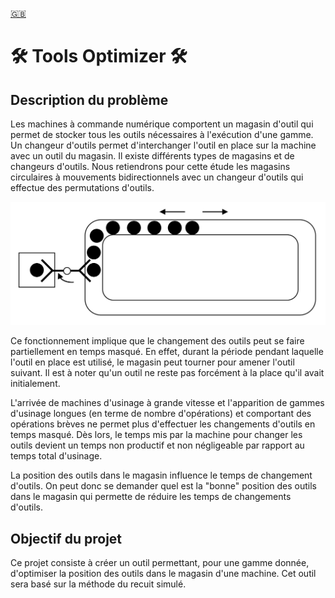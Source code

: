 [🇬🇧](/README.md "Anglais")

# 🛠 Tools Optimizer 🛠

## Description du problème

Les machines à commande numérique comportent un magasin d'outil qui permet de stocker tous les outils nécessaires à l'exécution d'une gamme. Un changeur d'outils permet d'interchanger l'outil en place sur la machine avec un outil du magasin. Il existe différents types de magasins et de changeurs d'outils. Nous retiendrons pour cette étude les magasins circulaires à mouvements bidirectionnels avec un changeur d'outils qui effectue des permutations d'outils.

![Diagram](/img/diagram.png?raw=true "Diagram")

Ce fonctionnement implique que le changement des outils peut se faire partiellement en temps masqué. En effet, durant la période pendant laquelle l'outil en place est utilisé, le magasin peut tourner pour amener l'outil suivant. Il est à noter qu'un outil ne reste pas forcément à la place qu'il avait initialement.

L'arrivée de machines d'usinage à grande vitesse et l'apparition de gammes d'usinage longues (en terme de nombre d'opérations) et comportant des opérations brèves ne permet plus d'effectuer les changements d'outils en temps masqué. Dès lors, le temps mis par la machine pour changer les outils devient un temps non productif et non négligeable par rapport au temps total d'usinage.

La position des outils dans le magasin influence le temps de changement d'outils. On peut donc se demander quel est la "bonne" position des outils dans le magasin qui permette de réduire les temps de changements d'outils.

## Objectif du projet

Ce projet consiste à créer un outil permettant, pour une gamme donnée, d'optimiser la position des outils dans le magasin d'une machine. Cet outil sera basé sur la méthode du recuit simulé.